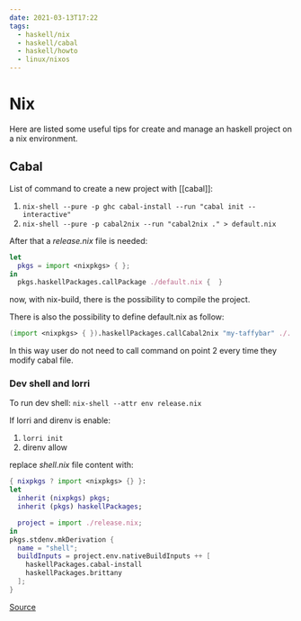 ```yaml
---
date: 2021-03-13T17:22
tags:
  - haskell/nix
  - haskell/cabal
  - haskell/howto
  - linux/nixos
---
```


# Nix
Here are listed some useful tips for create and manage an haskell project on a nix environment.

## Cabal
List of command to create a new project with [[cabal]]:

1. `nix-shell --pure -p ghc cabal-install --run "cabal init --interactive"`
2. `nix-shell --pure -p cabal2nix --run "cabal2nix ." > default.nix`

After that a *release.nix* file is needed:

```nix
let
  pkgs = import <nixpkgs> { };
in
  pkgs.haskellPackages.callPackage ./default.nix {  }
```

now, with nix-build, there is the possibility to compile the project.

There is also the possibility to define default.nix as follow:

```nix
(import <nixpkgs> { }).haskellPackages.callCabal2nix "my-taffybar" ./. { }
```

In this way user do not need to call command on point 2 every time they modify cabal file.

### Dev shell and lorri
To run dev shell: `nix-shell --attr env release.nix`

If lorri and direnv is enable:

1. `lorri init`
2. direnv allow

replace *shell.nix* file content with:

```nix
{ nixpkgs ? import <nixpkgs> {} }:
let
  inherit (nixpkgs) pkgs;
  inherit (pkgs) haskellPackages;

  project = import ./release.nix;
in
pkgs.stdenv.mkDerivation {
  name = "shell";
  buildInputs = project.env.nativeBuildInputs ++ [
    haskellPackages.cabal-install
    haskellPackages.brittany
  ];
}
```
[Source](https://maybevoid.com/posts/2019-01-27-getting-started-haskell-nix.html)

